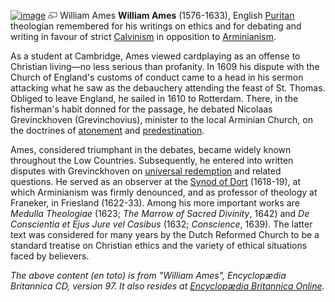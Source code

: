 [![image](images/3/39/Ames.jpg)](http://www.theopedia.com/File:Ames.jpg)
[![image](data:image/png;base64,iVBORw0KGgoAAAANSUhEUgAAAA8AAAALCAAAAACFLIiAAAAAAnRSTlMA/1uRIrUAAABPSURBVAjXY/j///+5vXDwjAHIr26ZAgXZe8H8a/+hoIcw/9nevdVL9+79DuPvzQYZFPUezu8BMZLXgkExnD8HAu6hqv//n+HZVjD4DuUDAKlChD3fj6aPAAAAAElFTkSuQmCC)](http://www.theopedia.com/File:Ames.jpg "Enlarge")
William Ames
**William Ames** (1576-1633), English [Puritan](Puritan "Puritan")
theologian remembered for his writings on ethics and for debating
and writing in favour of strict [Calvinism](Calvinism "Calvinism")
in opposition to [Arminianism](Arminianism "Arminianism").

As a student at Cambridge, Ames viewed cardplaying as an offense to
Christian living—no less serious than profanity. In 1609 his
dispute with the Church of England's customs of conduct came to a
head in his sermon attacking what he saw as the debauchery
attending the feast of St. Thomas. Obliged to leave England, he
sailed in 1610 to Rotterdam. There, in the fisherman's habit donned
for the passage, he debated Nicolaas Grevinckhoven (Grevinchovius),
minister to the local Arminian Church, on the doctrines of
[atonement](Atonement "Atonement") and
[predestination](Predestination "Predestination").

Ames, considered triumphant in the debates, became widely known
throughout the Low Countries. Subsequently, he entered into written
disputes with Grevinckhoven on
[universal redemption](Universal_atonement "Universal atonement")
and related questions. He served as an observer at the
[Synod of Dort](Synod_of_Dort "Synod of Dort") (1618-19), at which
Arminianism was firmly denounced, and as professor of theology at
Franeker, in Friesland (1622-33). Among his more important works
are *Medulla Theologiae* (1623; *The Marrow of Sacred Divinity*,
1642) and *De Conscientia et Ejus Jure vel Casibus* (1632;
*Conscience*, 1639). The latter text was considered for many years
by the Dutch Reformed Church to be a standard treatise on Christian
ethics and the variety of ethical situations faced by believers.



*The above content (en toto) is from "William Ames", Encyclopædia Britannica CD, version 97.*
*It also resides at [Encyclopædia Britannica Online](http://www.britannica.com/EBchecked/topic/20448/William-Ames).*


